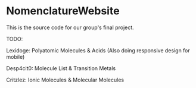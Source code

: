 # NomenclatureWebsite
This is the source code for our group's final project. 


TODO:

Lexidoge: Polyatomic Molecules & Acids (Also doing responsive design for mobile)

Desp4cit0: Molecule List & Transition Metals

Critzlez: Ionic Molecules & Molecular Molecules